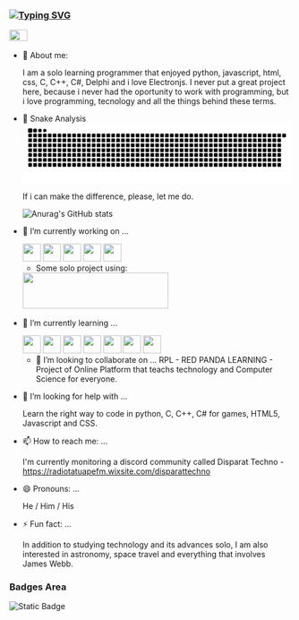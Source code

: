 ### [![Typing SVG](https://readme-typing-svg.demolab.com?font=Fira+Code&size=16&duration=6000&pause=2000&color=F70000&background=FFED0E00&multiline=true&width=500&height=75&lines=My+name+is+Nat%C3%A3%2C+but+you+can+call+me+as+Panda;or+NVPanda.%F0%9F%90%BC)](https://git.io/typing-svg)

<img src="https://github.com/NVPanda/NVPanda/assets/59771238/ccb299ab-a13d-4d5b-9dc9-ce65ca595875"  width="25%" height="25%">

- 💬 About me:
   
  I am a solo learning programmer that enjoyed python, javascript, html, css, C, C++, C#, Delphi and i love Electronjs.
  I never put a great project here, because i never had the oportunity to work with programming,
  but i love programming, tecnology and all the things behind these terms.

- 🐍 Snake Analysis
  	![Snake animation](https://github.com/NVPanda/NVPanda/blob/output/github-contribution-grid-snake.svg)
  
  If i can make the difference, please, let me do.
	
	![Anurag's GitHub stats](https://github-readme-stats.vercel.app/api?username=NVPanda&count_private=true&theme=onedark)

- 🔭 I’m currently working on ...

	<img src="https://cdn.icon-icons.com/icons2/3053/PNG/512/electron_macos_bigsur_icon_190206.png" width="32" height="32" />
	<img src="https://cdn.jsdelivr.net/gh/devicons/devicon/icons/python/python-original-wordmark.svg" width="32" height="32" />
 	<img src="https://cdn.jsdelivr.net/gh/devicons/devicon/icons/html5/html5-original-wordmark.svg" width="32" height="32" />
	<img src="https://cdn.jsdelivr.net/gh/devicons/devicon/icons/javascript/javascript-original.svg" width="32" height="32" />
	<img src="https://cdn.jsdelivr.net/gh/devicons/devicon/icons/css3/css3-original-wordmark.svg" width="32" height="32" />

	- Some solo project using:


	<img src="https://electronjs.org/images/electron-logo.svg" aling-item="bottom" width="260" height="64" />


<!--START_SECTION:waka-->
<!--END_SECTION:waka-->


- 🌱 I’m currently learning ... 
	
	<img src="https://cdn.jsdelivr.net/gh/devicons/devicon/icons/c/c-original.svg" width="32" height="32" />
	<img src="https://cdn.jsdelivr.net/gh/devicons/devicon/icons/cplusplus/cplusplus-original.svg" width="32" height="32" />
	<img src="https://cdn.jsdelivr.net/gh/devicons/devicon/icons/csharp/csharp-original.svg" width="32" height="32" />
	<img src="https://cdn.jsdelivr.net/gh/devicons/devicon/icons/html5/html5-original-wordmark.svg" width="32" height="32" />
	<img src="https://cdn.jsdelivr.net/gh/devicons/devicon/icons/javascript/javascript-original.svg" width="32" height="32" />
	<img src="https://cdn.jsdelivr.net/gh/devicons/devicon/icons/css3/css3-original-wordmark.svg" width="32" height="32" />
	<img src="https://cdn.jsdelivr.net/gh/devicons/devicon/icons/python/python-original-wordmark.svg" width="32" height="32" />

  - 👯 I’m looking to collaborate on ...
	RPL - RED PANDA LEARNING - Project of Online Platform that teachs technology and Computer Science for everyone.

- 🤔 I’m looking for help with ...

	Learn the right way to code in python, C, C++, C# for games, HTML5, Javascript and CSS.

- 📫 How to reach me: ...

	I'm currently monitoring a discord community called Disparat Techno - https://radiotatuapefm.wixsite.com/disparattechno
- 😄 Pronouns: ...

  	He / Him / His

- ⚡ Fun fact: ...

	In addition to studying technology and its advances solo, I am also interested in astronomy, space travel and everything that involves James Webb.

### Badges Area

![Static Badge](https://img.shields.io/badge/Working%20in%20progress%20-gold?style=fflat-square&logo=bitcoin)



